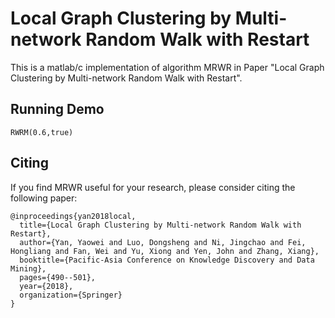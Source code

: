 # Local Graph Clustering by Multi-network Random Walk with Restart
This is a matlab/c  implementation of algorithm MRWR in Paper "Local Graph Clustering by Multi-network Random Walk with Restart".


## Running Demo
	RWRM(0.6,true)

## Citing

If you find MRWR useful for your research, please consider citing the following paper:

	@inproceedings{yan2018local,
	  title={Local Graph Clustering by Multi-network Random Walk with Restart},
	  author={Yan, Yaowei and Luo, Dongsheng and Ni, Jingchao and Fei, Hongliang and Fan, Wei and Yu, Xiong and Yen, John and Zhang, Xiang},
	  booktitle={Pacific-Asia Conference on Knowledge Discovery and Data Mining},
	  pages={490--501},
	  year={2018},
	  organization={Springer}
	}